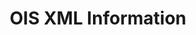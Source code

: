 ---
layout: post
categories: tools
title:  OIS XML Information
maintenance-organization: Harvard Library
capabilities: Identifies and extracts technical metadata.
formats: XML
description: XmlMetadata creates FITS XML without further normalization. Its sole purpose is to identify XML and parse out the default namespace and schema location. This is used for FITS text metadata.
# usage-note: usage note
# more-info-url: more information at website
---